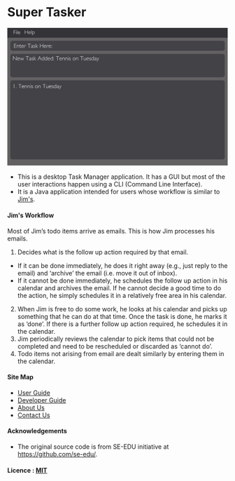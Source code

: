 # Super Tasker

<img src="docs/images/uiMockUp.jpg" width="600"><br>

* This is a desktop Task Manager application. It has a GUI but most of the user interactions happen using 
  a CLI (Command Line Interface).
* It is a Java application intended for users whose workflow is similar to [Jim's](#jims-workflow).


#### Jim's Workflow

Most of Jim’s todo items arrive as emails. This is how Jim processes his emails.

1. Decides what is the follow up action required by that email.
  * If it can be done immediately, he does it right away (e.g., just reply to the email) and ‘archive’ the email (i.e. move it out of inbox).
  * If it cannot be done immediately, he schedules the follow up action in his calendar and archives the email. If he cannot decide a good time to do the action, he simply schedules it in a relatively free area in his calendar.
2. When Jim is free to do some work, he looks at his calendar and picks up something that he can do at that time. Once the task is done, he marks it as ‘done’. If there is a further follow up action required, he schedules it in the calendar.
3. Jim periodically reviews the calendar to pick items that could not be completed and need to be rescheduled or discarded as ‘cannot do’.
4. Todo items not arising from email are dealt similarly by entering them in the calendar.


#### Site Map

* [User Guide](docs/UserGuide.md) 
* [Developer Guide](docs/DeveloperGuide.md) 
* [About Us](docs/AboutUs.md)
* [Contact Us](docs/ContactUs.md)


#### Acknowledgements

* The original source code is from SE-EDU initiative at https://github.com/se-edu/.


#### Licence : [MIT](LICENSE)
